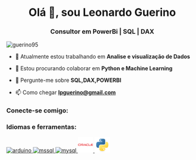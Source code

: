 <h1 align="center">Olá 👋, sou Leonardo Guerino</h1>
<h3 align="center">Consultor em PowerBi | SQL | DAX</h3>

<p align="left"> <img src="https://komarev.com/ghpvc/?username=guerino95&label=Profile%20views&color=0e75b6&style=flat" alt="guerino95" /> </ p>

- 🔭 Atualmente estou trabalhando em **Analise e visualização de Dados**

- 👯 Estou procurando colaborar em **Python e Machine Learning**

- 💬 Pergunte-me sobre **SQL,DAX,POWERBI**

- 📫 Como chegar **lpguerino@gmail.com**

<h3 align="left">Conecte-se comigo:</h3>
<p align="left">
</p>

<h3 align="left" >Idiomas e ferramentas:</h3>
<p align="left"> <a href="https://www.arduino.cc/" target="_blank" rel="noreferrer"> <img src="https://cdn.worldvectorlogo.com/ logos/arduino-1.svg" alt="arduino" width="40" height="40"/> </a> <a href="https://www.microsoft.com/en-us/sql- servidor" target="_blank" rel="noreferrer"> <img src="https://www.svgrepo.com/show/303229/microsoft-sql-server-logo.svg" alt="mssql" width=" 40" height="40"/> </a> <a href="https://www.mysql.com/" target="_blank" rel="noreferrer"> <img src="https://raw .githubusercontent.com/devicons/devicon/master/icons/mysql/mysql-original-wordmark.svg" alt="mysql" width="40" height="40"/> </a> <a href="https:// www.oracle.com/" target="_blank" rel="noreferrer"> <img src="https://raw.githubusercontent.com/devicons/devicon/master/icons/oracle/oracle-original.svg" alt ="oracle" width="40" height="40"/> </a> <a href="https://www.python.org" target="_blank" rel="noreferrer"> <img src= "https://raw.githubusercontent.com/devicons/devicon/master/icons/python/python-original.svg" alt="python" width="40" height="40"/> </a> </ p>

